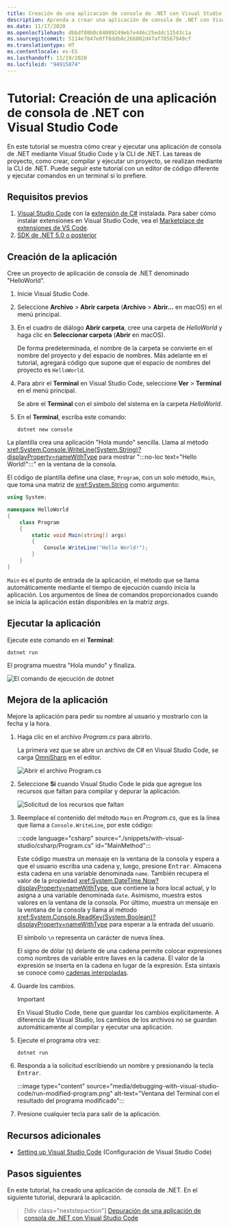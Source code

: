 ```yaml
---
title: Creación de una aplicación de consola de .NET con Visual Studio Code
description: Aprenda a crear una aplicación de consola de .NET con Visual Studio Code y la CLI de .NET.
ms.date: 11/17/2020
ms.openlocfilehash: dbbdf88b0c84089249eb7e446c25eddc11543c1a
ms.sourcegitcommit: 5114e7847e0ff8ddb8c266802d47af78567949cf
ms.translationtype: HT
ms.contentlocale: es-ES
ms.lasthandoff: 11/19/2020
ms.locfileid: "94915874"
---
```

# <a name="tutorial-create-a-net-console-application-using-visual-studio-code"></a>Tutorial: Creación de una aplicación de consola de .NET con Visual Studio Code

En este tutorial se muestra cómo crear y ejecutar una aplicación de consola de .NET mediante Visual Studio Code y la CLI de .NET. Las tareas de proyecto, como crear, compilar y ejecutar un proyecto, se realizan mediante la CLI de .NET. Puede seguir este tutorial con un editor de código diferente y ejecutar comandos en un terminal si lo prefiere.

## <a name="prerequisites"></a>Requisitos previos

1. [Visual Studio Code](https://code.visualstudio.com/) con la [extensión de C#](https://marketplace.visualstudio.com/items?itemName=ms-dotnettools.csharp) instalada. Para saber cómo instalar extensiones en Visual Studio Code, vea el [Marketplace de extensiones de VS Code](https://code.visualstudio.com/docs/editor/extension-gallery).
2. [SDK de .NET 5.0 o posterior](https://dotnet.microsoft.com/download)

## <a name="create-the-app"></a>Creación de la aplicación

Cree un proyecto de aplicación de consola de .NET denominado "HelloWorld".

1. Inicie Visual Studio Code.

1. Seleccione **Archivo** > **Abrir carpeta** (**Archivo** > **Abrir...** en macOS) en el menú principal.

1. En el cuadro de diálogo **Abrir carpeta**, cree una carpeta de *HelloWorld* y haga clic en **Seleccionar carpeta** (**Abrir** en macOS).

   De forma predeterminada, el nombre de la carpeta se convierte en el nombre del proyecto y del espacio de nombres. Más adelante en el tutorial, agregará código que supone que el espacio de nombres del proyecto es `HelloWorld`.

1. Para abrir el **Terminal**  en Visual Studio Code, seleccione **Ver** > **Terminal** en el menú principal.

   Se abre el **Terminal** con el símbolo del sistema en la carpeta *HelloWorld*.

1. En el **Terminal**, escriba este comando:

   ```dotnetcli
   dotnet new console
   ```

La plantilla crea una aplicación "Hola mundo" sencilla. Llama al método <xref:System.Console.WriteLine(System.String)?displayProperty=nameWithType> para mostrar ":::no-loc text="Hello World!":::" en la ventana de la consola.

El código de plantilla define una clase, `Program`, con un solo método, `Main`, que toma una matriz de <xref:System.String> como argumento:

```csharp
using System;

namespace HelloWorld
{
    class Program
    {
        static void Main(string[] args)
        {
            Console.WriteLine("Hello World!");
        }
    }
}
```

`Main` es el punto de entrada de la aplicación, el método que se llama automáticamente mediante el tiempo de ejecución cuando inicia la aplicación. Los argumentos de línea de comandos proporcionados cuando se inicia la aplicación están disponibles en la matriz *args*.

## <a name="run-the-app"></a>Ejecutar la aplicación

Ejecute este comando en el **Terminal**:

```dotnetcli
dotnet run
```

El programa muestra "Hola mundo" y finaliza.

![El comando de ejecución de dotnet](media/with-visual-studio-code/dotnet-run-command.png)

## <a name="enhance-the-app"></a>Mejora de la aplicación

Mejore la aplicación para pedir su nombre al usuario y mostrarlo con la fecha y la hora.

1. Haga clic en el archivo *Program.cs* para abrirlo.

   La primera vez que se abre un archivo de C# en Visual Studio Code, se carga [OmniSharp](https://www.omnisharp.net/) en el editor.

   ![Abrir el archivo Program.cs](media/with-visual-studio-code/open-program-cs.png)

1. Seleccione **Sí** cuando Visual Studio Code le pida que agregue los recursos que faltan para compilar y depurar la aplicación.

   ![Solicitud de los recursos que faltan](media/with-visual-studio-code/missing-assets.png)

1. Reemplace el contenido del método `Main` en *Program.cs*, que es la línea que llama a `Console.WriteLine`, por este código:

   :::code language="csharp" source="./snippets/with-visual-studio/csharp/Program.cs" id="MainMethod":::

   Este código muestra un mensaje en la ventana de la consola y espera a que el usuario escriba una cadena y, luego, presione <kbd>Entrar</kbd>. Almacena esta cadena en una variable denominada `name`. También recupera el valor de la propiedad <xref:System.DateTime.Now?displayProperty=nameWithType>, que contiene la hora local actual, y lo asigna a una variable denominada `date`. Asimismo, muestra estos valores en la ventana de la consola. Por último, muestra un mensaje en la ventana de la consola y llama al método <xref:System.Console.ReadKey(System.Boolean)?displayProperty=nameWithType> para esperar a la entrada del usuario.

   El símbolo `\n` representa un carácter de nueva línea.

   El signo de dólar (`$`) delante de una cadena permite colocar expresiones como nombres de variable entre llaves en la cadena. El valor de la expresión se inserta en la cadena en lugar de la expresión. Esta sintaxis se conoce como [cadenas interpoladas](../../csharp/language-reference/tokens/interpolated.md).

1. Guarde los cambios.

   > [!IMPORTANT]
   > En Visual Studio Code, tiene que guardar los cambios explícitamente. A diferencia de Visual Studio, los cambios de los archivos no se guardan automáticamente al compilar y ejecutar una aplicación.

1. Ejecute el programa otra vez:

   ```dotnetcli
   dotnet run
   ```

1. Responda a la solicitud escribiendo un nombre y presionando la tecla <kbd>Entrar</kbd>.

   :::image type="content" source="media/debugging-with-visual-studio-code/run-modified-program.png" alt-text="Ventana del Terminal con el resultado del programa modificado":::

1. Presione cualquier tecla para salir de la aplicación.

## <a name="additional-resources"></a>Recursos adicionales

- [Setting up Visual Studio Code](https://code.visualstudio.com/docs/setup/setup-overview) (Configuración de Visual Studio Code)

## <a name="next-steps"></a>Pasos siguientes

En este tutorial, ha creado una aplicación de consola de .NET. En el siguiente tutorial, depurará la aplicación.

> [!div class="nextstepaction"]
> [Depuración de una aplicación de consola de .NET con Visual Studio Code](debugging-with-visual-studio-code.md)

